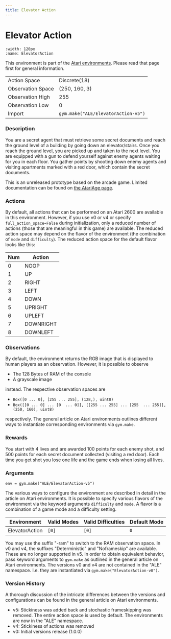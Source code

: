 ```yaml
---
title: Elevator Action
---
```

# Elevator Action

```{figure} ../../_static/videos/atari/elevator_action.gif 
:width: 120px
:name: ElevatorAction
```

This environment is part of the <a href='../atari'>Atari environments</a>. Please read that page first for general information.

|   |   |
|---|---|
| Action Space | Discrete(18) |
| Observation Space | (250, 160, 3) |
| Observation High | 255 |
| Observation Low | 0 |
| Import | `gym.make("ALE/ElevatorAction-v5")` | 

### Description
You are a secret agent that must retrieve some secret documents and reach the ground level of a
building by going down an elevator/stairs. Once you reach the ground level, you are picked up and
taken to the next level. You are equipped with a gun to defend yourself against enemy agents waiting
for you in each floor. You gather points by shooting down enemy agents and visiting apartments
marked with a red door, which contain the secret documents.

This is an unreleased prototype based on the arcade game. Limited documentation can be found on [the AtariAge
page](https://atariage.com/manual_thumbs.php?SoftwareLabelID=1131).

### Actions
By default, all actions that can be performed on an Atari 2600 are available in this environment.
However, if you use v0 or v4 or specify `full_action_space=False` during initialization, only a reduced
number of actions (those that are meaningful in this game) are available. The reduced action space may depend
on the flavor of the environment (the combination of `mode` and `difficulty`). The reduced action space for the default 
flavor looks like this:

| Num | Action                 |
|-----|------------------------|
| 0   | NOOP |
| 1   | UP |
| 2   | RIGHT |
| 3   | LEFT |
| 4   | DOWN |  
| 5   | UPRIGHT |
| 6   | UPLEFT |
| 7   | DOWNRIGHT |
| 8   | DOWNLEFT |

### Observations
By default, the environment returns the RGB image that is displayed to human players as an observation. However, it is
possible to observe
- The 128 Bytes of RAM of the console
- A grayscale image

instead. The respective observation spaces are
- `Box([0 ... 0], [255 ... 255], (128,), uint8)`
- `Box([[0 ... 0]
 ...
 [0  ... 0]], [[255 ... 255]
 ...
 [255  ... 255]], (250, 160), uint8)
`

respectively. The general article on Atari environments outlines different ways to instantiate corresponding environments
via `gym.make`.

### Rewards
You start with 4 lives and are awarded 100 points for each enemy shot, and 500 points for each
secret document collected (visiting a red door). Each time you get shot you lose one life and the
game ends when losing all lives.

### Arguments

```
env = gym.make("ALE/ElevatorAction-v5")
```

The various ways to configure the environment are described in detail in the article on Atari environments.
It is possible to specify various flavors of the environment via the keyword arguments `difficulty` and `mode`. 
A flavor is a combination of a game mode and a difficulty setting.

|      Environment | Valid Modes                                                                                                                                                                         | Valid Difficulties | Default Mode |
|------------------|-------------------------------------------------------------------------------------------------------------------------------------------------------------------------------------|--------------------|--------------|
|   ElevatorAction | `[0]`                                                                                                                                                                               |              `[0]` | `0`          |

You may use the suffix "-ram" to switch to the RAM observation space. In v0 and v4, the suffixes "Deterministic" and "Noframeskip" 
are available. These are no longer supported in v5. In order to obtain equivalent behavior, pass keyword arguments to `gym.make` as outlined in 
the general article on Atari environments.
The versions v0 and v4 are not contained in the "ALE" namespace. I.e. they are instantiated via `gym.make("ElevatorAction-v0")`.

### Version History
A thorough discussion of the intricate differences between the versions and configurations can be found in the
general article on Atari environments. 

* v5: Stickiness was added back and stochastic frameskipping was removed. The entire action space is used by default. The environments are now in the "ALE" namespace.
* v4: Stickiness of actions was removed
* v0: Initial versions release (1.0.0)
